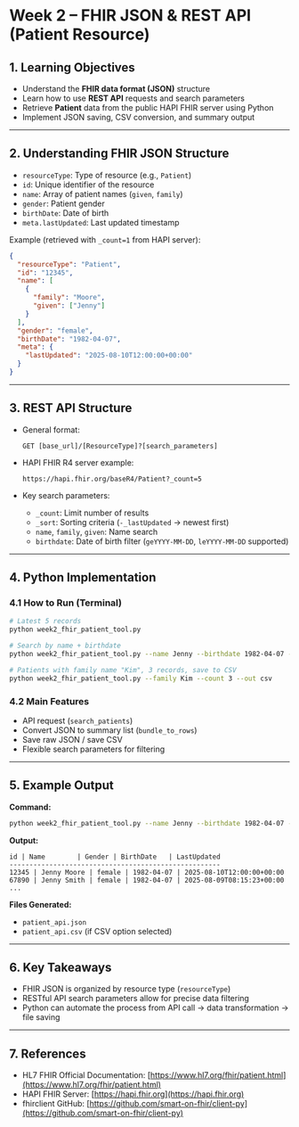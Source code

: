 # Week 2 – FHIR JSON & REST API (Patient Resource)

## 1. Learning Objectives
- Understand the **FHIR data format (JSON)** structure
- Learn how to use **REST API** requests and search parameters
- Retrieve **Patient** data from the public HAPI FHIR server using Python
- Implement JSON saving, CSV conversion, and summary output

---

## 2. Understanding FHIR JSON Structure
- `resourceType`: Type of resource (e.g., `Patient`)
- `id`: Unique identifier of the resource
- `name`: Array of patient names (`given`, `family`)
- `gender`: Patient gender
- `birthDate`: Date of birth
- `meta.lastUpdated`: Last updated timestamp

Example (retrieved with `_count=1` from HAPI server):
```json
{
  "resourceType": "Patient",
  "id": "12345",
  "name": [
    {
      "family": "Moore",
      "given": ["Jenny"]
    }
  ],
  "gender": "female",
  "birthDate": "1982-04-07",
  "meta": {
    "lastUpdated": "2025-08-10T12:00:00+00:00"
  }
}
````

---

## 3. REST API Structure

* General format:

  ```
  GET [base_url]/[ResourceType]?[search_parameters]
  ```
* HAPI FHIR R4 server example:

  ```
  https://hapi.fhir.org/baseR4/Patient?_count=5
  ```
* Key search parameters:

  * `_count`: Limit number of results
  * `_sort`: Sorting criteria (`-_lastUpdated` → newest first)
  * `name`, `family`, `given`: Name search
  * `birthdate`: Date of birth filter (`geYYYY-MM-DD`, `leYYYY-MM-DD` supported)

---

## 4. Python Implementation

### 4.1 How to Run (Terminal)

```bash
# Latest 5 records
python week2_fhir_patient_tool.py

# Search by name + birthdate
python week2_fhir_patient_tool.py --name Jenny --birthdate 1982-04-07 --count 5

# Patients with family name "Kim", 3 records, save to CSV
python week2_fhir_patient_tool.py --family Kim --count 3 --out csv
```

### 4.2 Main Features

* API request (`search_patients`)
* Convert JSON to summary list (`bundle_to_rows`)
* Save raw JSON / save CSV
* Flexible search parameters for filtering

---

## 5. Example Output

**Command:**

```bash
python week2_fhir_patient_tool.py --name Jenny --birthdate 1982-04-07 --count 5
```

**Output:**

```
id | Name        | Gender | BirthDate   | LastUpdated
-----------------------------------------------------
12345 | Jenny Moore | female | 1982-04-07 | 2025-08-10T12:00:00+00:00
67890 | Jenny Smith | female | 1982-04-07 | 2025-08-09T08:15:23+00:00
...
```

**Files Generated:**

* `patient_api.json`
* `patient_api.csv` (if CSV option selected)

---

## 6. Key Takeaways

* FHIR JSON is organized by resource type (`resourceType`)
* RESTful API search parameters allow for precise data filtering
* Python can automate the process from API call → data transformation → file saving

---

## 7. References

* HL7 FHIR Official Documentation: [https://www.hl7.org/fhir/patient.html](https://www.hl7.org/fhir/patient.html)
* HAPI FHIR Server: [https://hapi.fhir.org](https://hapi.fhir.org)
* fhirclient GitHub: [https://github.com/smart-on-fhir/client-py](https://github.com/smart-on-fhir/client-py)

